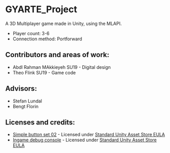 # GYARTE_Project
A 3D Multiplayer game made in Unity, using the MLAPI.

* Player count: 3-6
* Connection method: Portforward

## Contributors and areas of work:
* Abdl Rahman MAkkieyeh SU19 - Digital design
* Theo Flink SU19 - Game code

## Advisors:
* Stefan Lundal
* Bengt Florin

## Licenses and credits:
* [Simple button set 02](https://assetstore.unity.com/packages/2d/gui/icons/simple-button-set-02-184903) - Licensed under [Standard Unity Asset Store EULA](https://unity3d.com/legal/as_terms?_ga=2.22746876.651338921.1630315132-656910891.1581321089)
* [Ingame debug console](https://assetstore.unity.com/packages/tools/gui/in-game-debug-console-68068) - Licensed under [Standard Unity Asset Store EULA](https://unity3d.com/legal/as_terms?_ga=2.22746876.651338921.1630315132-656910891.1581321089)
